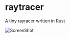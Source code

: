 # raytracer
A tiny rayracer written in Rust



<!-- ![alt text][sphere-and-plane]
[sphere-and-plane]: ./readme-png/sphere-and-plane.png?raw=true "Sphere and plane" -->

![ScreenShot](https://raw.github.com/ericpko/raytracer/master/readme-png/sphere-and-plane.png)
